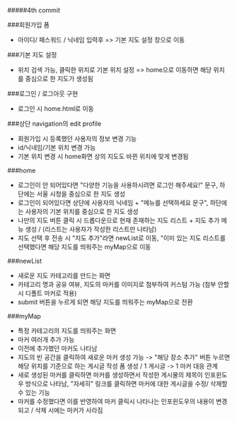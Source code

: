 #####4th commit

###회원가입 폼
- 아이디/ 패스워드 / 닉네임 입력후 => 기본 지도 설정 창으로 이동

###기본 지도 설정
- 위치 검색 가능, 클릭한 위치로 기본 위치 설정 => home으로 이동하면 해당 위치를 중심으로 한 지도가 생성됨 

###로그인 / 로그아웃 구현
- 로그인 시 home.html로 이동

###상단 navigation의 edit profile
- 회원가입 시 등록했던 사용자의 정보 변경 기능 
- id/닉네임/기본 위치 변경 가능
- 기본 위치 변경 시 home화면 상의 지도도 바뀐 위치에 맞게 변경됨
 
###home
- 로그인이 안 되어있다면 "다양한 기능을 사용하시려면 로그인 해주세요!" 문구, 하단에는 서울 시청을 중심으로 한 지도 생성  
- 로그인이 되어있다면 상단에 사용자의 닉네임 + "메뉴를 선택하세요 문구", 하단에는 사용자의 기본 위치를 중심으로 한 지도 생성
- 나만의 지도 버튼 클릭 시 드롭다운으로 현재 존재하는 지도 리스트 + 지도 추가 메뉴 생성 / (리스트는 사용자가 작성한 리스트만 나타남) 
- 지도 선택 후 전송 시 "지도 추가"라면 newList로 이동, "이미 있는 지도 리스트를 선택했다면 해당 지도를 띄워주는 myMap으로 이동

###newList
- 새로운 지도 카테고리를 만드는 화면
- 카테고리 명과 공유 여뷰, 지도의 마커를 이미지로 첨부하여 커스텀 가능 (첨부 안할 시 디폴트 마커로 적용)
- submit 버튼을 누르게 되면 해당 지도를 띄워주는 myMap으로 전환

###myMap
- 특정 카테고리의 지도를 띄워주는 화면
- 마커 여러개 추가 가능
- 이전에 추가했던 마커도 나타남
- 지도의 빈 공간을 클릭하여 새로운 마커 생성 가능 -> "해당 장소 추가" 버튼 누르면 해당 위치를 기준으로 하는 게시글 작성 폼 생성 / 1 게시글 -> 1 마커 대응 관계
- 새로 생성된 마커를 클릭하면 마커를 생성하면서 작성한 게시물의 제목이 인포윈도우 방식으로 나타남, "자세히" 링크를 클릭하면 마커에 대한 게시글을 수정/ 삭제할 수 있는 기능
- 마커를 수정했다면 이를 반영하여 마커 클릭시 나타나는 인포윈도우의 내용이 변경되고 / 삭제 시에는 마커가 사라짐 

